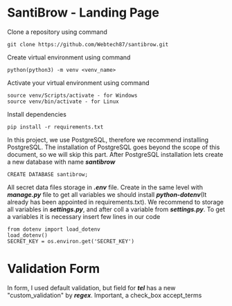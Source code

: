 # SantiBrow - Landing Page

Clone a repository using command 
    
    git clone https://github.com/Webtech87/santibrow.git

Create virtual environment using command 

    python(python3) -m venv <venv_name>

Activate your virtual environment using command

    source venv/Scripts/activate - for Windows
    source venv/bin/activate - for Linux

Install dependencies

    pip install -r requirements.txt

In this project, we use PostgreSQL, therefore we recommend installing PostgreSQL. The installation of PostgreSQL goes beyond the scope of this document, so we will skip this part.
After PostgreSQL installation lets create a new database with name **_santibrow_**
    
    CREATE DATABASE santibrow;

All secret data files storage in **_.env_** file. Create in the same level with **_manage.py_** file
to get all variables we should install **_python-dotenv_**(It already has been appointed in requirements.txt).
We recommend to storage all variables in  **_settings.py_**, and after coll a variable from **_settings.py_**. To get a variables it is necessary insert few lines in our code
    
    from dotenv import load_dotenv
    load_dotenv()
    SECRET_KEY = os.environ.get('SECRET_KEY')

# Validation Form
In form, I used default validation, but field for **_tel_** has a new "custom_validation" by **_regex_**.
Important, a check_box accept_terms